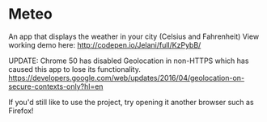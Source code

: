 # Meteo
An app that displays the weather in your city (Celsius and Fahrenheit)
View working demo here: http://codepen.io/Jelani/full/KzPybB/

UPDATE: Chrome 50 has disabled Geolocation in non-HTTPS which has caused this app to lose its functionality.  
https://developers.google.com/web/updates/2016/04/geolocation-on-secure-contexts-only?hl=en

If you'd still like to use the project, try opening it another browser such as Firefox!
